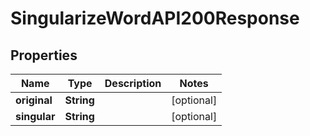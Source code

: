 

# SingularizeWordAPI200Response

## Properties

Name | Type | Description | Notes
------------ | ------------- | ------------- | -------------
**original** | **String** |  |  [optional]
**singular** | **String** |  |  [optional]




